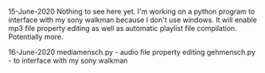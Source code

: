 15-June-2020
Nothing to see here yet.
I'm working on a python program to interface with my sony walkman
because I don't use windows.
It will enable mp3 file property editing as well as automatic playlist
file compilation.
Potentially more.

16-June-2020
mediamensch.py - audio file property editing
gehmensch.py - to interface with my sony walkman